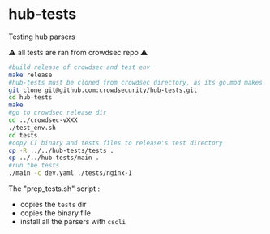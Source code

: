 # hub-tests
Testing hub parsers

:warning: all tests are ran from crowdsec repo :warning:


```bash
#build release of crowdsec and test env
make release
#hub-tests must be cloned from crowdsec directory, as its go.mod makes crowdsec point to ../
git clone git@github.com:crowdsecurity/hub-tests.git
cd hub-tests
make
#go to crowdsec release dir
cd ../crowdsec-vXXX
./test_env.sh
cd tests
#copy CI binary and tests files to release's test directory
cp -R ../../hub-tests/tests .
cp ../../hub-tests/main .
#run the tests
./main -c dev.yaml ./tests/nginx-1
```

The "prep_tests.sh" script :
 - copies the `tests` dir
 - copies the binary file
 - install all the parsers with `cscli`
 

